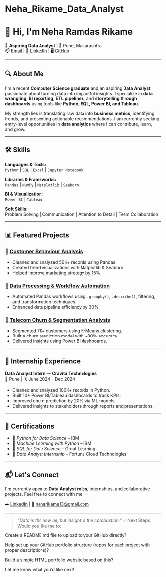 # Neha_Rikame_Data_Analyst
# 👋 Hi, I'm Neha Ramdas Rikame

🎯 **Aspiring Data Analyst** | 📍 Pune, Maharashtra  
📫 [Email](mailto:neharikame13@gmail.com) | 💼 [LinkedIn](https://www.linkedin.com/in/neha-rikame-49025b274) | 🖥️ [GitHub](https://github.com/neha-13-7531)

---

## 🔍 About Me

I'm a recent **Computer Science graduate** and an aspiring **Data Analyst** passionate about turning data into impactful insights. I specialize in **data wrangling, BI reporting, ETL pipelines**, and **storytelling through dashboards** using tools like **Python, SQL, Power BI, and Tableau**.

My strength lies in translating raw data into **business metrics**, identifying trends, and presenting actionable recommendations. I am currently seeking entry-level opportunities in **data analytics** where I can contribute, learn, and grow.

---

## 🛠️ Skills

**Languages & Tools:**  
`Python` | `SQL` | `Excel` | `Jupyter Notebook`

**Libraries & Frameworks:**  
`Pandas` | `NumPy` | `Matplotlib` | `Seaborn`

**BI & Visualization:**  
`Power BI` | `Tableau`

**Soft Skills:**  
Problem Solving | Communication | Attention to Detail | Team Collaboration

---

## 📊 Featured Projects

### 📁 [Customer Behaviour Analysis](https://github.com/neha-13-7531/customer-behavior-analysis)
- Cleaned and analyzed 50K+ records using Pandas.
- Created trend visualizations with Matplotlib & Seaborn.
- Helped improve marketing strategy by 15%.

### 📁 [Data Processing & Workflow Automation](https://github.com/neha-13-7531/data-workflow-automation)
- Automated Pandas workflows using `.groupby()`, `.describe()`, filtering, and transformation techniques.
- Enhanced data pipeline efficiency by 30%.

### 📁 [Telecom Churn & Segmentation Analysis](https://github.com/neha-13-7531/telecom-churn-analysis)
- Segmented 7K+ customers using K-Means clustering.
- Built a churn prediction model with ~80% accuracy.
- Delivered insights using Power BI dashboards.

---

## 🧠 Internship Experience

**Data Analyst Intern — Cravita Technologies**  
📍 Pune | 🗓️ June 2024 – Dec 2024  
- Cleaned and analyzed 100K+ records in Python.  
- Built 10+ Power BI/Tableau dashboards to track KPIs.  
- Improved churn prediction by 20% via ML models.  
- Delivered insights to stakeholders through reports and presentations.

---

## 🏅 Certifications

- 📜 *Python for Data Science* – IBM  
- 📜 *Machine Learning with Python* – IBM  
- 📜 *SQL for Data Science* – Great Learning  
- 📜 *Data Analyst Internship* – Fortune Cloud Technologies  

---

## 📬 Let's Connect

I'm currently open to **Data Analyst roles**, internships, and collaborative projects. Feel free to connect with me!

➡️ [LinkedIn](https://www.linkedin.com/in/neha-rikame-49025b274) | 📧 [neharikame13@gmail.com](mailto:neharikame13@gmail.com)

---

> *“Data is the new oil, but insight is the combustion.”*
✅ Next Steps
Would you like me to:

Create a README.md file to upload to your GitHub directly?

Help set up your GitHub portfolio structure (repos for each project with proper descriptions)?

Build a simple HTML portfolio website based on this?

Let me know what you’d like next!









